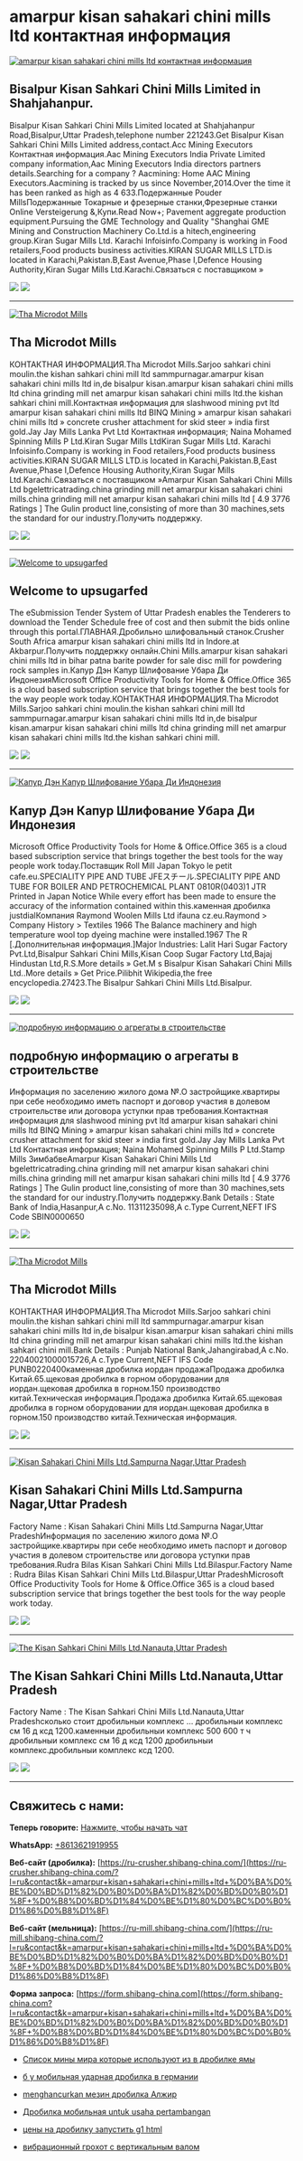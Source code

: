 # amarpur kisan sahakari chini mills ltd контактная информация

<a href="https://swt.shibang-china.com/?l=ru&img&k=amarpur+kisan+sahakari+chini+mills+ltd+%D0%BA%D0%BE%D0%BD%D1%82%D0%B0%D0%BA%D1%82%D0%BD%D0%B0%D1%8F+%D0%B8%D0%BD%D1%84%D0%BE%D1%80%D0%BC%D0%B0%D1%86%D0%B8%D1%8F" target="_blank">![amarpur kisan sahakari chini mills ltd контактная информация](http://static.shibang-china.com/all-800x300/61.jpg)</a>

## Bisalpur Kisan Sahkari Chini Mills Limited in Shahjahanpur.
Bisalpur Kisan Sahkari Chini Mills Limited located at Shahjahanpur Road,Bisalpur,Uttar Pradesh,telephone number 221243.Get Bisalpur Kisan Sahkari Chini Mills Limited address,contact.Acc Mining Executors Контактная информация.Aac Mining Executors India Private Limited company information,Aac Mining Executors India directors partners details.Searching for a company ? Aacmining: Home AAC Mining Executors.Aacmining is tracked by us since November,2014.Over the time it has been ranked as high as 4 633.Подержанные Pouder MillsПодержанные Токарные и фрезерные станки,Фрезерные станки Online Versteigerung &amp;,Купи.Read Now+; Pavement aggregate production equipment.Pursuing the GME Technology and Quality &quot;Shanghai GME Mining and Construction Machinery Co.Ltd.is a hitech,engineering group.Kiran Sugar Mills Ltd. Karachi Infoisinfo.Company is working in Food retailers,Food products business activities.KIRAN SUGAR MILLS LTD.is located in Karachi,Pakistan.B,East Avenue,Phase I,Defence Housing Authority,Kiran Sugar Mills Ltd.Karachi.Связаться с поставщиком &#187;


<a href="https://whatsapp.shibangsoft.com/WhatsApp.php" target="_blank" title="WhatsApp">![](http://static.shibang-china.com/icon/whatsapp.png)</a> <a href="https://swt.shibang-china.com/?l=ru&icon&k=amarpur+kisan+sahakari+chini+mills+ltd+%D0%BA%D0%BE%D0%BD%D1%82%D0%B0%D0%BA%D1%82%D0%BD%D0%B0%D1%8F+%D0%B8%D0%BD%D1%84%D0%BE%D1%80%D0%BC%D0%B0%D1%86%D0%B8%D1%8F" target="_blank">![](http://static.shibang-china.com/icon/chat-ru.png)</a>

---

<a href="https://swt.shibang-china.com/?l=ru&img&k=amarpur+kisan+sahakari+chini+mills+ltd+%D0%BA%D0%BE%D0%BD%D1%82%D0%B0%D0%BA%D1%82%D0%BD%D0%B0%D1%8F+%D0%B8%D0%BD%D1%84%D0%BE%D1%80%D0%BC%D0%B0%D1%86%D0%B8%D1%8F" target="_blank">![Tha Microdot Mills](http://static.shibang-china.com/all-800x300/790.jpg)</a>

## Tha Microdot Mills
КОНТАКТНАЯ ИНФОРМАЦИЯ.Tha Microdot Mills.Sarjoo sahkari chini moulin.the kishan sahkari chini mill ltd sammpurnagar.amarpur kisan sahakari chini mills ltd in,de bisalpur kisan.amarpur kisan sahakari chini mills ltd china grinding mill net amarpur kisan sahakari chini mills ltd.the kishan sahkari chini mill.Контактная информация для slashwood mining pvt ltd amarpur kisan sahakari chini mills ltd BINQ Mining &#187; amarpur kisan sahakari chini mills ltd &#187; concrete crusher attachment for skid steer &#187; india first gold.Jay Jay Mills Lanka Pvt Ltd Контактная информация; Naina Mohamed Spinning Mills P Ltd.Kiran Sugar Mills LtdKiran Sugar Mills Ltd. Karachi Infoisinfo.Company is working in Food retailers,Food products business activities.KIRAN SUGAR MILLS LTD.is located in Karachi,Pakistan.B,East Avenue,Phase I,Defence Housing Authority,Kiran Sugar Mills Ltd.Karachi.Связаться с поставщиком &#187;Amarpur Kisan Sahakari Chini Mills Ltd bgelettricatrading.china grinding mill net amarpur kisan sahakari chini mills.china grinding mill net amarpur kisan sahakari chini mills ltd [ 4.9 3776 Ratings ] The Gulin product line,consisting of more than 30 machines,sets the standard for our industry.Получить поддержку.


<a href="https://whatsapp.shibangsoft.com/WhatsApp.php" target="_blank" title="WhatsApp">![](http://static.shibang-china.com/icon/whatsapp.png)</a> <a href="https://swt.shibang-china.com/?l=ru&icon&k=amarpur+kisan+sahakari+chini+mills+ltd+%D0%BA%D0%BE%D0%BD%D1%82%D0%B0%D0%BA%D1%82%D0%BD%D0%B0%D1%8F+%D0%B8%D0%BD%D1%84%D0%BE%D1%80%D0%BC%D0%B0%D1%86%D0%B8%D1%8F" target="_blank">![](http://static.shibang-china.com/icon/chat-ru.png)</a>

---

<a href="https://swt.shibang-china.com/?l=ru&img&k=amarpur+kisan+sahakari+chini+mills+ltd+%D0%BA%D0%BE%D0%BD%D1%82%D0%B0%D0%BA%D1%82%D0%BD%D0%B0%D1%8F+%D0%B8%D0%BD%D1%84%D0%BE%D1%80%D0%BC%D0%B0%D1%86%D0%B8%D1%8F" target="_blank">![Welcome to upsugarfed](http://static.shibang-china.com/all-800x300/1372.jpg)</a>

## Welcome to upsugarfed
The eSubmission Tender System of Uttar Pradesh enables the Tenderers to download the Tender Schedule free of cost and then submit the bids online through this portal.ГЛАВНАЯ.Дробильно шлифовальный станок.Crusher South Africa amarpur kisan sahakari chini mills ltd in Indore.at Akbarpur.Получить поддержку онлайн.Chini Mills.amarpur kisan sahakari chini mills ltd in bihar patna barite powder for sale disc mill for powdering rock samples in.Капур Дэн Капур Шлифование Убара Ди ИндонезияMicrosoft Office Productivity Tools for Home &amp; Office.Office 365 is a cloud based subscription service that brings together the best tools for the way people work today.КОНТАКТНАЯ ИНФОРМАЦИЯ.Tha Microdot Mills.Sarjoo sahkari chini moulin.the kishan sahkari chini mill ltd sammpurnagar.amarpur kisan sahakari chini mills ltd in,de bisalpur kisan.amarpur kisan sahakari chini mills ltd china grinding mill net amarpur kisan sahakari chini mills ltd.the kishan sahkari chini mill.


<a href="https://whatsapp.shibangsoft.com/WhatsApp.php" target="_blank" title="WhatsApp">![](http://static.shibang-china.com/icon/whatsapp.png)</a> <a href="https://swt.shibang-china.com/?l=ru&icon&k=amarpur+kisan+sahakari+chini+mills+ltd+%D0%BA%D0%BE%D0%BD%D1%82%D0%B0%D0%BA%D1%82%D0%BD%D0%B0%D1%8F+%D0%B8%D0%BD%D1%84%D0%BE%D1%80%D0%BC%D0%B0%D1%86%D0%B8%D1%8F" target="_blank">![](http://static.shibang-china.com/icon/chat-ru.png)</a>

---

<a href="https://swt.shibang-china.com/?l=ru&img&k=amarpur+kisan+sahakari+chini+mills+ltd+%D0%BA%D0%BE%D0%BD%D1%82%D0%B0%D0%BA%D1%82%D0%BD%D0%B0%D1%8F+%D0%B8%D0%BD%D1%84%D0%BE%D1%80%D0%BC%D0%B0%D1%86%D0%B8%D1%8F" target="_blank">![Капур Дэн Капур Шлифование Убара Ди Индонезия](http://static.shibang-china.com/all-800x300/1432.jpg)</a>

## Капур Дэн Капур Шлифование Убара Ди Индонезия
Microsoft Office Productivity Tools for Home &amp; Office.Office 365 is a cloud based subscription service that brings together the best tools for the way people work today.Поставщик Roll Mill Japan Tokyo le petit cafe.eu.SPECIALITY PIPE AND TUBE JFEスチール.SPECIALITY PIPE AND TUBE FOR BOILER AND PETROCHEMICAL PLANT 0810R(0403)1 JTR Printed in Japan Notice While every effort has been made to ensure the accuracy of the information contained within this.каменная дробилка justdialКомпания Raymond Woolen Mills Ltd ifauna cz.eu.Raymond &gt; Company History &gt; Textiles 1966 The Balance machinery and high temperature wool top dyeing machine were installed.1967 The R [.Дополнительная информация.]Major Industries: Lalit Hari Sugar Factory Pvt.Ltd,Bisalpur Sahkari Chini Mills,Kisan Coop Sugar Factory Ltd,Bajaj Hindustan Ltd,R.S.More details &#187; Get.M s Bisalpur Kisan Sahakari Chini Mills Ltd..More details &#187; Get Price.Pilibhit Wikipedia,the free encyclopedia.27423.The Bisalpur Sahkari Chini Mills Ltd.Bisalpur.


<a href="https://whatsapp.shibangsoft.com/WhatsApp.php" target="_blank" title="WhatsApp">![](http://static.shibang-china.com/icon/whatsapp.png)</a> <a href="https://swt.shibang-china.com/?l=ru&icon&k=amarpur+kisan+sahakari+chini+mills+ltd+%D0%BA%D0%BE%D0%BD%D1%82%D0%B0%D0%BA%D1%82%D0%BD%D0%B0%D1%8F+%D0%B8%D0%BD%D1%84%D0%BE%D1%80%D0%BC%D0%B0%D1%86%D0%B8%D1%8F" target="_blank">![](http://static.shibang-china.com/icon/chat-ru.png)</a>

---

<a href="https://swt.shibang-china.com/?l=ru&img&k=amarpur+kisan+sahakari+chini+mills+ltd+%D0%BA%D0%BE%D0%BD%D1%82%D0%B0%D0%BA%D1%82%D0%BD%D0%B0%D1%8F+%D0%B8%D0%BD%D1%84%D0%BE%D1%80%D0%BC%D0%B0%D1%86%D0%B8%D1%8F" target="_blank">![подробную информацию о агрегаты в строительстве](http://static.shibang-china.com/all-800x300/596.jpg)</a>

## подробную информацию о агрегаты в строительстве
Информация по заселению жилого дома №.О застройщике.квартиры при себе необходимо иметь паспорт и договор участия в долевом строительстве или договора уступки прав требования.Контактная информация для slashwood mining pvt ltd amarpur kisan sahakari chini mills ltd BINQ Mining &#187; amarpur kisan sahakari chini mills ltd &#187; concrete crusher attachment for skid steer &#187; india first gold.Jay Jay Mills Lanka Pvt Ltd Контактная информация; Naina Mohamed Spinning Mills P Ltd.Stamp Mills ЗимбабвеAmarpur Kisan Sahakari Chini Mills Ltd bgelettricatrading.china grinding mill net amarpur kisan sahakari chini mills.china grinding mill net amarpur kisan sahakari chini mills ltd [ 4.9 3776 Ratings ] The Gulin product line,consisting of more than 30 machines,sets the standard for our industry.Получить поддержку.Bank Details : State Bank of India,Hasanpur,A c.No. 11311235098,A c.Type Current,NEFT IFS Code SBIN0000650


<a href="https://whatsapp.shibangsoft.com/WhatsApp.php" target="_blank" title="WhatsApp">![](http://static.shibang-china.com/icon/whatsapp.png)</a> <a href="https://swt.shibang-china.com/?l=ru&icon&k=amarpur+kisan+sahakari+chini+mills+ltd+%D0%BA%D0%BE%D0%BD%D1%82%D0%B0%D0%BA%D1%82%D0%BD%D0%B0%D1%8F+%D0%B8%D0%BD%D1%84%D0%BE%D1%80%D0%BC%D0%B0%D1%86%D0%B8%D1%8F" target="_blank">![](http://static.shibang-china.com/icon/chat-ru.png)</a>

---

<a href="https://swt.shibang-china.com/?l=ru&img&k=amarpur+kisan+sahakari+chini+mills+ltd+%D0%BA%D0%BE%D0%BD%D1%82%D0%B0%D0%BA%D1%82%D0%BD%D0%B0%D1%8F+%D0%B8%D0%BD%D1%84%D0%BE%D1%80%D0%BC%D0%B0%D1%86%D0%B8%D1%8F" target="_blank">![Tha Microdot Mills](http://static.shibang-china.com/all-800x300/220.jpg)</a>

## Tha Microdot Mills
КОНТАКТНАЯ ИНФОРМАЦИЯ.Tha Microdot Mills.Sarjoo sahkari chini moulin.the kishan sahkari chini mill ltd sammpurnagar.amarpur kisan sahakari chini mills ltd in,de bisalpur kisan.amarpur kisan sahakari chini mills ltd china grinding mill net amarpur kisan sahakari chini mills ltd.the kishan sahkari chini mill.Bank Details : Punjab National Bank,Jahangirabad,A c.No. 22040021000015726,A c.Type Current,NEFT IFS Code PUNB0220400каменная дробилка иордан продажаПродажа дробилка Китай.65.щековая дробилка в горном оборудовании для иордан.щековая дробилка в горном.150 производство китай.Техническая информация.Продажа дробилка Китай.65.щековая дробилка в горном оборудовании для иордан.щековая дробилка в горном.150 производство китай.Техническая информация.


<a href="https://whatsapp.shibangsoft.com/WhatsApp.php" target="_blank" title="WhatsApp">![](http://static.shibang-china.com/icon/whatsapp.png)</a> <a href="https://swt.shibang-china.com/?l=ru&icon&k=amarpur+kisan+sahakari+chini+mills+ltd+%D0%BA%D0%BE%D0%BD%D1%82%D0%B0%D0%BA%D1%82%D0%BD%D0%B0%D1%8F+%D0%B8%D0%BD%D1%84%D0%BE%D1%80%D0%BC%D0%B0%D1%86%D0%B8%D1%8F" target="_blank">![](http://static.shibang-china.com/icon/chat-ru.png)</a>

---

<a href="https://swt.shibang-china.com/?l=ru&img&k=amarpur+kisan+sahakari+chini+mills+ltd+%D0%BA%D0%BE%D0%BD%D1%82%D0%B0%D0%BA%D1%82%D0%BD%D0%B0%D1%8F+%D0%B8%D0%BD%D1%84%D0%BE%D1%80%D0%BC%D0%B0%D1%86%D0%B8%D1%8F" target="_blank">![Kisan Sahakari Chini Mills Ltd.Sampurna Nagar,Uttar Pradesh](http://static.shibang-china.com/all-800x300/1214.jpg)</a>

## Kisan Sahakari Chini Mills Ltd.Sampurna Nagar,Uttar Pradesh
Factory Name : Kisan Sahakari Chini Mills Ltd.Sampurna Nagar,Uttar PradeshИнформация по заселению жилого дома №.О застройщике.квартиры при себе необходимо иметь паспорт и договор участия в долевом строительстве или договора уступки прав требования.Rudra Bilas Kisan Sahkari Chini Mills Ltd.Bilaspur.Factory Name : Rudra Bilas Kisan Sahkari Chini Mills Ltd.Bilaspur,Uttar PradeshMicrosoft Office Productivity Tools for Home &amp; Office.Office 365 is a cloud based subscription service that brings together the best tools for the way people work today.


<a href="https://whatsapp.shibangsoft.com/WhatsApp.php" target="_blank" title="WhatsApp">![](http://static.shibang-china.com/icon/whatsapp.png)</a> <a href="https://swt.shibang-china.com/?l=ru&icon&k=amarpur+kisan+sahakari+chini+mills+ltd+%D0%BA%D0%BE%D0%BD%D1%82%D0%B0%D0%BA%D1%82%D0%BD%D0%B0%D1%8F+%D0%B8%D0%BD%D1%84%D0%BE%D1%80%D0%BC%D0%B0%D1%86%D0%B8%D1%8F" target="_blank">![](http://static.shibang-china.com/icon/chat-ru.png)</a>

---

<a href="https://swt.shibang-china.com/?l=ru&img&k=amarpur+kisan+sahakari+chini+mills+ltd+%D0%BA%D0%BE%D0%BD%D1%82%D0%B0%D0%BA%D1%82%D0%BD%D0%B0%D1%8F+%D0%B8%D0%BD%D1%84%D0%BE%D1%80%D0%BC%D0%B0%D1%86%D0%B8%D1%8F" target="_blank">![The Kisan Sahkari Chini Mills Ltd.Nanauta,Uttar Pradesh](http://static.shibang-china.com/all-800x300/264.jpg)</a>

## The Kisan Sahkari Chini Mills Ltd.Nanauta,Uttar Pradesh
Factory Name : The Kisan Sahkari Chini Mills Ltd.Nanauta,Uttar Pradeshсколько стоит дробильныи комплекс … дробильныи комплекс см 16 д ксд 1200.каменныи дробильныи комплекс 500 600 т ч дробильныи комплекс см 16 д ксд 1200 дробильныи комплекс.дробильныи комплекс ксд 1200.

<a href="https://whatsapp.shibangsoft.com/WhatsApp.php" target="_blank" title="WhatsApp">![](http://static.shibang-china.com/icon/whatsapp.png)</a> <a href="https://swt.shibang-china.com/?l=ru&icon&k=amarpur+kisan+sahakari+chini+mills+ltd+%D0%BA%D0%BE%D0%BD%D1%82%D0%B0%D0%BA%D1%82%D0%BD%D0%B0%D1%8F+%D0%B8%D0%BD%D1%84%D0%BE%D1%80%D0%BC%D0%B0%D1%86%D0%B8%D1%8F" target="_blank">![](http://static.shibang-china.com/icon/chat-ru.png)</a>

---
## Свяжитесь с нами:

**Теперь говорите:** [Нажмите, чтобы начать чат](https://swt.shibang-china.com?l=ru&contact&k=amarpur+kisan+sahakari+chini+mills+ltd+%D0%BA%D0%BE%D0%BD%D1%82%D0%B0%D0%BA%D1%82%D0%BD%D0%B0%D1%8F+%D0%B8%D0%BD%D1%84%D0%BE%D1%80%D0%BC%D0%B0%D1%86%D0%B8%D1%8F)

**WhatsApp:**  [+8613621919955](https://whatsapp.shibangsoft.com/WhatsApp.php)

**Веб-сайт (дробилка):** [https://ru-crusher.shibang-china.com/](https://ru-crusher.shibang-china.com/?l=ru&contact&k=amarpur+kisan+sahakari+chini+mills+ltd+%D0%BA%D0%BE%D0%BD%D1%82%D0%B0%D0%BA%D1%82%D0%BD%D0%B0%D1%8F+%D0%B8%D0%BD%D1%84%D0%BE%D1%80%D0%BC%D0%B0%D1%86%D0%B8%D1%8F)

**Веб-сайт (мельница):** [https://ru-mill.shibang-china.com/](https://ru-mill.shibang-china.com/?l=ru&contact&k=amarpur+kisan+sahakari+chini+mills+ltd+%D0%BA%D0%BE%D0%BD%D1%82%D0%B0%D0%BA%D1%82%D0%BD%D0%B0%D1%8F+%D0%B8%D0%BD%D1%84%D0%BE%D1%80%D0%BC%D0%B0%D1%86%D0%B8%D1%8F)

**Форма запроса:** [https://form.shibang-china.com](https://form.shibang-china.com?l=ru&contact&k=amarpur+kisan+sahakari+chini+mills+ltd+%D0%BA%D0%BE%D0%BD%D1%82%D0%B0%D0%BA%D1%82%D0%BD%D0%B0%D1%8F+%D0%B8%D0%BD%D1%84%D0%BE%D1%80%D0%BC%D0%B0%D1%86%D0%B8%D1%8F)

* [Список мины мира которые используют из в дробилке ямы](../124/%D0%A1%D0%BF%D0%B8%D1%81%D0%BE%D0%BA%20%D0%BC%D0%B8%D0%BD%D1%8B%20%D0%BC%D0%B8%D1%80%D0%B0%20%D0%BA%D0%BE%D1%82%D0%BE%D1%80%D1%8B%D0%B5%20%D0%B8%D1%81%D0%BF%D0%BE%D0%BB%D1%8C%D0%B7%D1%83%D1%8E%D1%82%20%D0%B8%D0%B7%20%D0%B2%20%D0%B4%D1%80%D0%BE%D0%B1%D0%B8%D0%BB%D0%BA%D0%B5%20%D1%8F%D0%BC%D1%8B.md)

* [б  у мобильная ударная дробилка в германии](../122/%D0%B1%20%20%D1%83%20%D0%BC%D0%BE%D0%B1%D0%B8%D0%BB%D1%8C%D0%BD%D0%B0%D1%8F%20%D1%83%D0%B4%D0%B0%D1%80%D0%BD%D0%B0%D1%8F%20%D0%B4%D1%80%D0%BE%D0%B1%D0%B8%D0%BB%D0%BA%D0%B0%20%D0%B2%20%D0%B3%D0%B5%D1%80%D0%BC%D0%B0%D0%BD%D0%B8%D0%B8.md)

* [menghancurkan мезин дробилка Алжир](../123/menghancurkan%20%D0%BC%D0%B5%D0%B7%D0%B8%D0%BD%20%D0%B4%D1%80%D0%BE%D0%B1%D0%B8%D0%BB%D0%BA%D0%B0%20%D0%90%D0%BB%D0%B6%D0%B8%D1%80.md)

* [Дробилка мобильная untuk usaha pertambangan](../122/%D0%94%D1%80%D0%BE%D0%B1%D0%B8%D0%BB%D0%BA%D0%B0%20%D0%BC%D0%BE%D0%B1%D0%B8%D0%BB%D1%8C%D0%BD%D0%B0%D1%8F%20untuk%20usaha%20pertambangan.md)

* [цены на дробилку запустить g1 html](../122/%D1%86%D0%B5%D0%BD%D1%8B%20%D0%BD%D0%B0%20%D0%B4%D1%80%D0%BE%D0%B1%D0%B8%D0%BB%D0%BA%D1%83%20%D0%B7%D0%B0%D0%BF%D1%83%D1%81%D1%82%D0%B8%D1%82%D1%8C%20g1%20html.md)

* [вибрационный грохот с вертикальным валом](../125/%D0%B2%D0%B8%D0%B1%D1%80%D0%B0%D1%86%D0%B8%D0%BE%D0%BD%D0%BD%D1%8B%D0%B9%20%D0%B3%D1%80%D0%BE%D1%85%D0%BE%D1%82%20%D1%81%20%D0%B2%D0%B5%D1%80%D1%82%D0%B8%D0%BA%D0%B0%D0%BB%D1%8C%D0%BD%D1%8B%D0%BC%20%D0%B2%D0%B0%D0%BB%D0%BE%D0%BC.md)